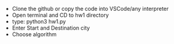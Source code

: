 * Clone the github or copy the code into VSCode/any interpreter
* Open terminal and CD to hw1 directory
* type: python3 hw1.py
* Enter Start and Destination city
* Choose algorithm
